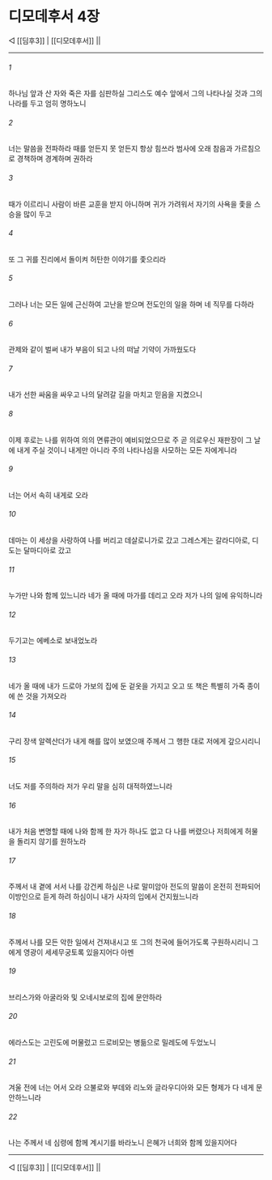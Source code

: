 # 디모데후서 4장

◁ [[딤후3]] | [[디모데후서]] ||
***

###### 1
하나님 앞과 산 자와 죽은 자를 심판하실 그리스도 예수 앞에서 그의 나타나실 것과 그의 나라를 두고 엄히 명하노니

###### 2
너는 말씀을 전파하라 때를 얻든지 못 얻든지 항상 힘쓰라 범사에 오래 참음과 가르침으로 경책하며 경계하며 권하라

###### 3
때가 이르리니 사람이 바른 교훈을 받지 아니하며 귀가 가려워서 자기의 사욕을 좇을 스승을 많이 두고

###### 4
또 그 귀를 진리에서 돌이켜 허탄한 이야기를 좇으리라

###### 5
그러나 너는 모든 일에 근신하여 고난을 받으며 전도인의 일을 하며 네 직무를 다하라

###### 6
관제와 같이 벌써 내가 부음이 되고 나의 떠날 기약이 가까웠도다

###### 7
내가 선한 싸움을 싸우고 나의 달려갈 길을 마치고 믿음을 지켰으니

###### 8
이제 후로는 나를 위하여 의의 면류관이 예비되었으므로 주 곧 의로우신 재판장이 그 날에 내게 주실 것이니 내게만 아니라 주의 나타나심을 사모하는 모든 자에게니라

###### 9
너는 어서 속히 내게로 오라

###### 10
데마는 이 세상을 사랑하여 나를 버리고 데살로니가로 갔고 그레스게는 갈라디아로, 디도는 달마디아로 갔고

###### 11
누가만 나와 함께 있느니라 네가 올 때에 마가를 데리고 오라 저가 나의 일에 유익하니라

###### 12
두기고는 에베소로 보내었노라

###### 13
네가 올 때에 내가 드로아 가보의 집에 둔 겉옷을 가지고 오고 또 책은 특별히 가죽 종이에 쓴 것을 가져오라

###### 14
구리 장색 알렉산더가 내게 해를 많이 보였으매 주께서 그 행한 대로 저에게 갚으시리니

###### 15
너도 저를 주의하라 저가 우리 말을 심히 대적하였느니라

###### 16
내가 처음 변명할 때에 나와 함께 한 자가 하나도 없고 다 나를 버렸으나 저희에게 허물을 돌리지 않기를 원하노라

###### 17
주께서 내 곁에 서서 나를 강건케 하심은 나로 말미암아 전도의 말씀이 온전히 전파되어 이방인으로 듣게 하려 하심이니 내가 사자의 입에서 건지웠느니라

###### 18
주께서 나를 모든 악한 일에서 건져내시고 또 그의 천국에 들어가도록 구원하시리니 그에게 영광이 세세무궁토록 있을지어다 아멘

###### 19
브리스가와 아굴라와 및 오네시보로의 집에 문안하라

###### 20
에라스도는 고린도에 머물렀고 드로비모는 병듦으로 밀레도에 두었노니

###### 21
겨울 전에 너는 어서 오라 으불로와 부데와 리노와 글라우디아와 모든 형제가 다 네게 문안하느니라

###### 22
나는 주께서 네 심령에 함께 계시기를 바라노니 은혜가 너희와 함께 있을지어다

***
◁ [[딤후3]] | [[디모데후서]] ||
